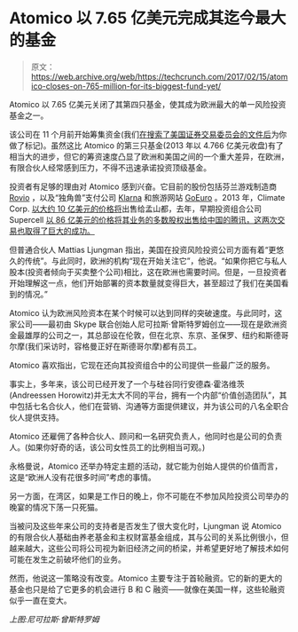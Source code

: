 # Atomico 以 7.65 亿美元完成其迄今最大的基金 

> 原文：<https://web.archive.org/web/https://techcrunch.com/2017/02/15/atomico-closes-on-765-million-for-its-biggest-fund-yet/>

Atomico 以 7.65 亿美元关闭了其第四只基金，使其成为欧洲最大的单一风险投资基金之一。

该公司在 11 个月前开始筹集资金(我们[在搜索了美国证券交易委员会的文件后](https://web.archive.org/web/20230207122645/https://techcrunch.com/2016/03/18/atomico-is-raising-a-750m-fourth-fund/)为你做了标记)。虽然这比 Atomico 的第三只基金(2013 年以 4.766 亿美元收盘)有了相当大的进步，但它的筹资速度凸显了欧洲和美国之间的一个重大差异，在欧洲，有限合伙人经常感到压力，不得不迅速承诺投资顶级基金。

投资者有足够的理由对 Atomico 感到兴奋。它目前的股份包括芬兰游戏制造商 [Rovio](https://web.archive.org/web/20230207122645/https://www.wsj.com/articles/rovio-strives-to-create-next-hit-beyond-angry-birds-1472827593) ，以及“独角兽”支付公司 [Klarna](https://web.archive.org/web/20230207122645/http://www.forbes.com/sites/parmyolson/2016/11/07/buy-now-pay-later/#15a32cbd6870) 和旅游网站 [GoEuro](https://web.archive.org/web/20230207122645/http://www.goeuro.com/) 。2013 年，Climate Corp. [以大约 10 亿美元的价格将](https://web.archive.org/web/20230207122645/https://www.bloomberg.com/news/articles/2013-10-02/monsanto-buys-climate-corporation-for-930-million-bringing-big-data-to-the-farm)出售给孟山都，去年，早期投资组合公司 Supercell [以 86 亿美元的价格将其业务的多数股权出售给中国的腾讯，这两次交易也取得了巨大的成功。](https://web.archive.org/web/20230207122645/https://www.wsj.com/articles/tencent-agrees-to-acquire-clash-of-clans-maker-supercell-1466493612)

但普通合伙人 Mattias Ljungman 指出，美国在投资风险投资公司方面有着“更悠久的传统”。与此同时，欧洲的机构“现在开始关注它”，他说。“如果你把它与私人股本(投资者倾向于买卖整个公司)相比，这在欧洲也需要时间。但是，一旦投资者开始理解这一点，他们开始部署的资本数量就变得巨大，甚至超过了我们在美国看到的情况。”

Atomico 认为欧洲风险资本在某个时候可以达到同样的突破速度。与此同时，这家公司——最初由 Skype 联合创始人尼可拉斯·曾斯特罗姆创立——现在是欧洲资金最雄厚的公司之一，其总部设在伦敦，但在北京、东京、圣保罗、纽约和斯德哥尔摩(我们采访时，容格曼正好在斯德哥尔摩)都有员工。

Atomico 喜欢指出，它现在还向其投资组合中的公司提供一些最广泛的服务。

事实上，多年来，该公司已经开发了一个与硅谷同行安德森·霍洛维茨(Andreessen Horowitz)并无太大不同的平台，拥有一个内部“价值创造团队”，其中包括七名合伙人，他们在营销、沟通等方面提供建议，并为该公司的八名全职合伙人提供支持。

Atomico 还雇佣了各种合伙人、顾问和一名研究负责人，他同时也是公司的负责人。(如果你好奇的话，该公司女性员工的比例相当可观。)

永格曼说，Atomico 还举办特定主题的活动，就它能为创始人提供的价值而言，这是“欧洲人没有花很多时间”考虑的事情。

另一方面，在湾区，如果是工作日的晚上，你不可能在不参加风险投资公司举办的晚宴的情况下荡一只死猫。

当被问及这些年来公司的支持者是否发生了很大变化时，Ljungman 说 Atomico 的有限合伙人基础由养老基金和主权财富基金组成，其与公司的关系比例很小，但越来越大，这些公司将公司视为新旧经济之间的桥梁，并希望更好地了解技术如何可能在发生之前破坏他们的业务。

然而，他说这一策略没有改变。Atomico 主要专注于首轮融资。它的新的更大的基金也只是给了它更多的机会进行 B 和 C 融资——就像在美国一样，这些轮融资似乎一直在变大。

*上图:尼可拉斯·曾斯特罗姆*